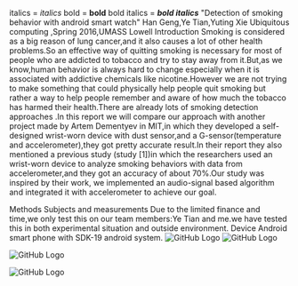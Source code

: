 


italics = *italics*
bold  = **bold**
bold italics = ***bold italics***
"Detection of smoking behavior with android smart watch"
Han Geng,Ye Tian,Yuting Xie
Ubiquitous computing ,Spring 2016,UMASS Lowell
Introduction
Smoking is considered as a big reason of lung cancer,and it also causes a lot of other health problems.So an effective way of quitting smoking is necessary for most of people who are addicted to tobacco and try to stay away from it.But,as we know,human behavior is always hard to change especially when it is associated with addictive chemicals like nicotine.However we are not trying to make something that could physically help people quit smoking but rather a way to help people remember and aware of how much the tobacco has harmed their health.There are already lots of smoking detection approaches .In this report we will compare our approach with another project made by Artem Dementyev in MIT,in which they developed a self-designed wrist-worn device with dust sensor,and a G-sensor(temperature and accelerometer),they got pretty accurate result.In their report they also mentioned a previous study (study [1])in which the researchers used an wrist-worn device to analyze smoking behaviors with data from accelerometer,and they got an accuracy of about 70%.Our study was inspired by their work, we implemented an audio-signal based algorithm and integrated it with accelerometer to achieve our goal.

Methods
Subjects and measurements
Due to the limited finance and time,we only test this on our team members:Ye Tian and me.we have tested this in both experimental situation and outside environment.
Device
Android smart phone with  SDK-19 android system.
![GitHub Logo](https://github.com/uml-ubicomp-2016-spring/smokers/blob/master/graph1.png?raw=true)
![GitHub Logo](https://github.com/uml-ubicomp-2016-spring/smokers/blob/master/watch.JPG?raw=true)


![GitHub Logo](https://raw.githubusercontent.com/uml-ubicomp-2016-spring/smokers/ebb9aecf53d2cce168fdeeeb0bd7767b7ce3dabb/table.PNG?raw=true)


![GitHub Logo](https://github.com/uml-ubicomp-2016-spring/smokers/blob/master/topo.PNG?raw=true)

